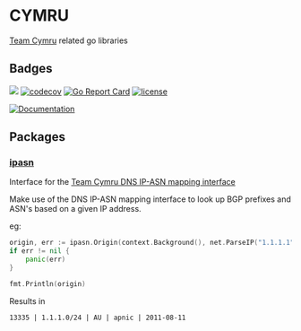 # CYMRU

[Team Cymru](https://www.team-cymru.com/) related go libraries

## Badges

![](https://github.com/freman/cymru/workflows/Test/badge.svg) [![codecov](https://codecov.io/gh/freman/cymru/branch/master/graph/badge.svg)](https://codecov.io/gh/freman/cymru) [![Go Report Card](https://goreportcard.com/badge/github.com/freman/cymru)](https://goreportcard.com/report/github.com/freman/cymru) [![license](https://img.shields.io/github/license/freman/cymru.svg?maxAge=2592000)](LICENSE.md)

[![Documentation](https://godoc.org/github.com/freman/cymru?status.svg)](http://godoc.org/github.com/freman/cymru)

## Packages

### [**ipasn**](ipasn)

Interface for the [Team Cymru DNS IP-ASN mapping interface](https://www.team-cymru.com/IP-ASN-mapping.html#dns)

Make use of the DNS IP-ASN mapping interface to look up BGP prefixes and ASN's based on a given IP address.

eg:

```go
origin, err := ipasn.Origin(context.Background(), net.ParseIP("1.1.1.1"))
if err != nil {
    panic(err)
}

fmt.Println(origin)
```

Results in

```
13335 | 1.1.1.0/24 | AU | apnic | 2011-08-11
```



